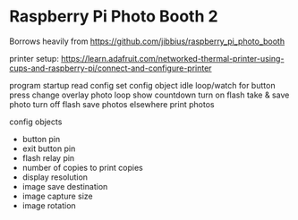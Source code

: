 # Raspberry Pi Photo Booth 2
Borrows heavily from https://github.com/jibbius/raspberry_pi_photo_booth

printer setup: https://learn.adafruit.com/networked-thermal-printer-using-cups-and-raspberry-pi/connect-and-configure-printer

program startup
  read config
  set config object
idle loop/watch for button press
  change overlay
photo loop
  show countdown
  turn on flash
  take & save photo
  turn off flash
  save photos elsewhere
  print photos

config objects
  - button pin
  - exit button pin
  - flash relay pin
  - number of copies to print copies
  - display resolution
  - image save destination
  - image capture size
  - image rotation
